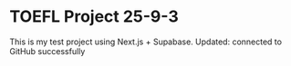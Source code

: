 # TOEFL Project 25-9-3
This is my test project using Next.js + Supabase.
Updated: connected to GitHub successfully